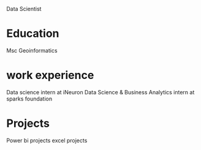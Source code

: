 Data Scientist

# Education #
Msc Geoinformatics

# work experience
Data science intern at iNeuron
Data Science & Business Analytics intern at sparks foundation

# Projects
Power bi projects
excel projects


